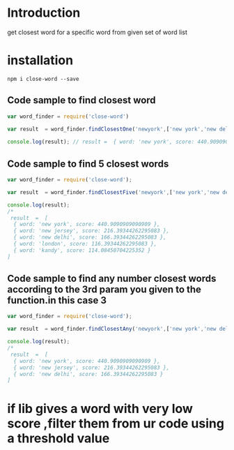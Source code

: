 # Introduction

get closest word for a specific word from given set of word list

# installation

`npm i close-word --save`

## Code sample  to find closest word

```js
var word_finder = require('close-word')

var result  = word_finder.findClosestOne('newyork',['new york','new delhi','kandy','paris','new jersey','london','colombo','jafna']);
 
console.log(result); // result =  { word: 'new york', score: 440.9090909090909 }


```

## Code sample  to find 5 closest words
```js
var word_finder = require('close-word');

var result  = word_finder.findClosestFive('newyork',['new york','new delhi','kandy','paris','new jersey','london','colombo','jafna']);

console.log(result);
/*
 result  =  [
  { word: 'new york', score: 440.9090909090909 },
  { word: 'new jersey', score: 216.39344262295083 },
  { word: 'new delhi', score: 166.39344262295083 },
  { word: 'london', score: 116.39344262295083 },
  { word: 'kandy', score: 114.08450704225352 }
]

```

## Code sample  to find any number closest words  according to the 3rd param you given to the function.in this case 3
```js
var word_finder = require('close-word');

var result  = word_finder.findClosestAny('newyork',['new york','new delhi','kandy','paris','new jersey','london','colombo','jafna'], 3 );

console.log(result);
/*
 result  =  [
  { word: 'new york', score: 440.9090909090909 },
  { word: 'new jersey', score: 216.39344262295083 },
  { word: 'new delhi', score: 166.39344262295083 }
]

```




# if lib gives a word with very low score ,filter them from ur code using a threshold value